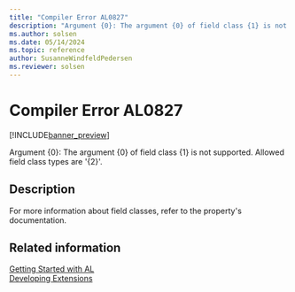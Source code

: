 ```yaml
---
title: "Compiler Error AL0827"
description: "Argument {0}: The argument {0} of field class {1} is not supported."
ms.author: solsen
ms.date: 05/14/2024
ms.topic: reference
author: SusanneWindfeldPedersen
ms.reviewer: solsen
---
```

[//]: # (START>DO_NOT_EDIT)
[//]: # (IMPORTANT:Do not edit any of the content between here and the END>DO_NOT_EDIT.)
[//]: # (Any modifications should be made in the .xml files in the ModernDev repo.)
# Compiler Error AL0827

[!INCLUDE[banner_preview](../includes/banner_preview.md)]

Argument {0}: The argument {0} of field class {1} is not supported. Allowed field class types are '{2}'.


## Description
For more information about field classes, refer to the property's documentation.  

[//]: # (IMPORTANT: END>DO_NOT_EDIT)
## Related information  
[Getting Started with AL](../devenv-get-started.md)  
[Developing Extensions](../devenv-dev-overview.md)  
